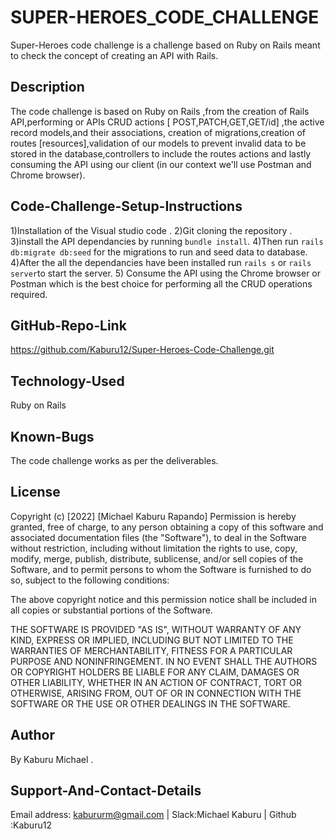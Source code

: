 # SUPER-HEROES_CODE_CHALLENGE

Super-Heroes code challenge is a challenge based on Ruby on Rails meant to check the concept of creating an API with Rails.

## Description

The code challenge is based on Ruby on Rails ,from the creation of Rails API,performing or APIs CRUD actions [ POST,PATCH,GET,GET/id] ,the active record models,and their associations, creation of migrations,creation of routes [resources],validation of our models to prevent invalid data to be stored in the database,controllers to include the routes actions and lastly consuming the API using our client (in our context we'll use Postman and Chrome browser).

## Code-Challenge-Setup-Instructions

 1)Installation of the Visual studio code .
 2)Git cloning the repository . 
 3)install the API dependancies by running `bundle install`. 
 4)Then run `rails db:migrate db:seed` for the migrations to run and seed data to database.
 4)After the all the dependancies have been installed run `rails s` or `rails server`to start the server.
 5) Consume the API using the Chrome browser or Postman which is the best choice for performing all the CRUD operations required.

## GitHub-Repo-Link

https://github.com/Kaburu12/Super-Heroes-Code-Challenge.git

## Technology-Used

Ruby on Rails

## Known-Bugs
The code challenge works as per the deliverables.

## License
Copyright (c) [2022] [Michael Kaburu Rapando] Permission is hereby granted, free of charge, to any person obtaining a copy of this software and associated documentation files (the "Software"), to deal in the Software without restriction, including without limitation the rights to use, copy, modify, merge, publish, distribute, sublicense, and/or sell copies of the Software, and to permit persons to whom the Software is furnished to do so, subject to the following conditions:

The above copyright notice and this permission notice shall be included in all copies or substantial portions of the Software.

THE SOFTWARE IS PROVIDED "AS IS", WITHOUT WARRANTY OF ANY KIND, EXPRESS OR IMPLIED, INCLUDING BUT NOT LIMITED TO THE WARRANTIES OF MERCHANTABILITY, FITNESS FOR A PARTICULAR PURPOSE AND NONINFRINGEMENT. IN NO EVENT SHALL THE AUTHORS OR COPYRIGHT HOLDERS BE LIABLE FOR ANY CLAIM, DAMAGES OR OTHER LIABILITY, WHETHER IN AN ACTION OF CONTRACT, TORT OR OTHERWISE, ARISING FROM, OUT OF OR IN CONNECTION WITH THE SOFTWARE OR THE USE OR OTHER DEALINGS IN THE SOFTWARE.

## Author
By Kaburu Michael .

## Support-And-Contact-Details
Email address: kabururm@gmail.com | Slack:Michael Kaburu | Github :Kaburu12